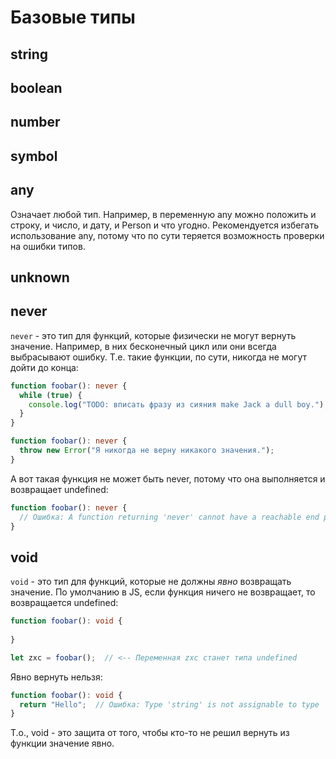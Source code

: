 # Базовые типы

## string

## boolean

## number

## symbol

## any

Означает любой тип. Например, в переменную any можно положить и строку, и число, и дату, и Person и что угодно. Рекомендуется избегать использование any, потому что по сути теряется возможность проверки на ошибки типов.

## unknown

## never

`never` - это тип для функций, которые физически не могут вернуть значение. Например, в них бесконечный цикл или они всегда выбрасывают ошибку. Т.е. такие функции, по сути, никогда не могут дойти до конца:

```typescript
function foobar(): never {
  while (true) {
    console.log("TODO: вписать фразу из сияния make Jack a dull boy.");
  }
}
```

```typescript
function foobar(): never {
  throw new Error("Я никогда не верну никакого значения.");
}
```

А вот такая функция не может быть never, потому что она выполняется и возвращает undefined:

```typescript
function foobar(): never {
  // Ошибка: A function returning 'never' cannot have a reachable end point.
}
```

## void

`void` - это тип для функций, которые не должны *явно* возвращать значение. По умолчанию в JS, если функция ничего не возвращает, то возвращается undefined:

```typescript
function foobar(): void {
  
}

let zxc = foobar();  // <-- Переменная zxc станет типа undefined
```

Явно вернуть нельзя:

```typescript
function foobar(): void {
  return "Hello";  // Ошибка: Type 'string' is not assignable to type 'void'
}
```

Т.о., void - это защита от того, чтобы кто-то не решил вернуть из функции значение явно.
